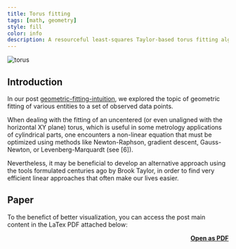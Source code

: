 ```yaml
---
title: Torus fitting 
tags: [math, geometry]
style: fill
color: info
description: A resourceful least-squares Taylor-based torus fitting algorithm.
---
```


<img src="../assets/blog_images/2025-01-22-torus-fit/torus.png" alt="torus">

## Introduction

In our post [geometric-fitting-intuition](./geometric-fitting-intuition), we explored the topic of geometric fitting of various entities to a set of observed data points.

When dealing with the fitting of an uncentered (or even unaligned with the horizontal XY plane) torus, which is useful in some metrology applications of cylindrical parts, one encounters a non-linear equation that must be optimized using methods like Newton-Raphson, gradient descent, Gauss-Newton, or Levenberg-Marquardt (see [6]).

Nevertheless, it may be beneficial to develop an alternative approach using the tools formulated centuries ago by Brook Taylor, in order to find very efficient linear approaches that often make our lives easier.

## Paper

To the benefict of better visualization, you can access the post main content in the LaTex PDF attached below:

<script src="/assets/js/pdf.js"></script>

<div class="container text-center" id="pdf-container" style="min-height: 100%;">
  <div id="viewerContainer align-items-center">
    <div id="pdf-viewer" class="mt-6"></div>
  </div>
  <h4 class="font-weight-bold" style="text-align: right; margin-top: 5px"><a target="_blank" href="{{ '/assets/blog_pdfs/2025-01-22-torus-fit/torus-fit.pdf' }}">Open as PDF</a></h4>
</div>

<script>
  var url = '../assets/blog_pdfs/2025-01-22-torus-fit/torus-fit.pdf';

  pdfjsLib.getDocument(url).promise.then(function (pdf) {
    var viewer = document.getElementById('pdf-viewer');

    for (var pageNumber = 1; pageNumber <= pdf.numPages; pageNumber++) {
      var pageContainer = document.createElement('div');
      pageContainer.className = 'pdf-page';

      var canvas = document.createElement('canvas');
      canvas.className = 'pdf-page-canvas';
      pageContainer.appendChild(canvas);

      viewer.appendChild(pageContainer);

      renderPage(pageNumber, canvas, pdf);
    }
  });

  function renderPage(pageNumber, canvas, pdf) {
    pdf.getPage(pageNumber).then(function (page) {
      var viewport = page.getViewport({ scale: 0.2 });
      var scale = canvas.clientWidth / viewport.width;

      var scaledViewport = page.getViewport({ scale: scale });

      var context = canvas.getContext('2d');
      canvas.height = scaledViewport.height;
      canvas.width = scaledViewport.width;

      var renderContext = {
        canvasContext: context,
        viewport: scaledViewport,
      };

      page.render(renderContext);
    });
  }
</script>

## Experiments:

The code was implemented in C++ using STL and Eigen. In this section, we present some self-explanatory results and perform a subjective quality assessment of the proposed method.
```cpp
bool fitTorusUncentered(const std::vector<std::vector<double>>& puntos, double& a, double& c, double& xo, double& yo, double& zo) {
    int num_points = puntos.size();
    if (num_points < 8) {
        return false;
    }

    Eigen::MatrixXd points(num_points, 3);
    for (int j = 0; j < num_points; ++j) {
        points(j, 0) = puntos[j][0];
        points(j, 1) = puntos[j][1];
        points(j, 2) = puntos[j][2];
    }

    Eigen::Vector3d centroid = points.colwise().mean();
    const double xo_0 = centroid(0);
    const double yo_0 = centroid(1);

    const double xo_0_squared_plus_yo_0_squared = xo_0 * xo_0 + yo_0 * yo_0;

    Eigen::MatrixXd A(num_points, 8);
    Eigen::VectorXd b(num_points);
    for (int i = 0; i < num_points; ++i) {
        const double xi = points(i, 0);
        const double yi = points(i, 1);
        const double zi = points(i, 2);

        A(i, 0) = 1.0;
        A(i, 1) = 1.0;
        A(i, 2) = -2.0 * xi;
        A(i, 3) = -2.0 * yi;
        A(i, 4) = -2.0 * zi;

        const double Chi = xo_0_squared_plus_yo_0_squared - xi * xo_0 - yi * yo_0;
        const double Li = std::sqrt((xi - xo_0) * (xi - xo_0) + (yi - yo_0) * (yi - yo_0));
        A(i, 5) = 2.0 * (Chi - Li * Li) / Li;

        A(i, 6) = 2.0 * (xi - xo_0) / Li;
        A(i, 7) = 2.0 * (yi - yo_0) / Li;

        b(i) = xi * xi + yi * yi + zi * zi;
    }

    if (A.rows() == 0 || A.cols() == 0 || b.size() != A.rows()) {
        return false;
    }

    Eigen::JacobiSVD<Eigen::MatrixXd> svd(A, Eigen::ComputeThinU | Eigen::ComputeThinV);
    if (svd.rank() < 4) {
        return false;
    }

    Eigen::VectorXd params = svd.solve(b);

    xo = -1 * params(2);
    yo = -1 * params(3);
    zo = -1 * params(4);
    c = std::abs(params(6) / xo);
    a = std::sqrt(c * c / std::abs(params(0)));

    if (!(std::isfinite(a) && std::isfinite(c) && std::isfinite(xo) && std::isfinite(yo) && std::isfinite(zo))) {
        return false;
    }

    return true;
}
```

In blue, we can see a synthetic torus with values $$ a = 2 $$, $$ c = 5 $$, and in white, we can see the torus after adding Gaussian noise (mean = 0, sigma = 0.1) to each point and removing points with a 10 % probability, in order to test the robustness of the method. Additionally, the input point cloud was translated in 3D space by a distance given by the translation vector $$ (-10, 2, 5) $$. 

![clean_noisy](../assets/blog_images/2025-01-22-torus-fit/clean_noisy.png)

The following shows the fitting result (in blue the data, in white the result of the fitted torus):

![fit_to_all_noisy_torus](../assets/blog_images/2025-01-22-torus-fit/fit_to_all_noisy_torus.png)

The result is not so good; event though the method fitted an accurate $$ c = 4.99 $$, the value $$ a = 3.23 $$ is far from being similar to the real one. But the fitting method successfully approximated the center of the torus up to hundredth accuracy, so the linearization method did not influence its performance in estimating the centroid.

Furthermore, now we crop the input point cloud and use only the upper face (see the blue point cloud), which might be the part of the torus that is most "linear" (approximately flat region), and we perform the fitting again:

![fit_to_pseudolinear_region](../assets/blog_images/2025-01-22-torus-fit/fit_to_pseudolinear_region.png)

It is confirmed that, even with much fewer data, the result is more satisfactory; the root mean square error has decreased.

## Conclusions and Future Work

### This approximation has several limitations

- The **geometry of a toroid is inherently non-linear**, and linearizing it using a Taylor expansion only captures a small part of this non-linearity. This results in poor fitting for the overall toroidal shape, as the linear model can't represent the full complexity of the surface.

- A good linear approximation and solution convergence heavily depends on a good initial guess. 

- For complex geometries like this, converting the non-linear problem into a linear one **oversimplifies the fitting process**, leading to poor results in most cases.

### Then... when it could work well?
- In **small regions near the toroid**. If the points are close to a flat surface or a small portion of the toroid, the linear approximation can work reasonably well because the geometry is less curved. So it would work well in simplified models, too.

The workaround _does the trick_; it allows us to fit a set of points in 3D space to an off-centered torus efficiently to a certain degree of accurateness. Fitting a torus whose front symmetry plane has an arbitrary orientation complicates the problem significantly; the equation becomes even more complicated to express, even approximately, in a closed form. While the orientation can be integrated as a separate step by first fitting a plane as the torus's front symmetry plane, along with centering it using centroid approximation of the points, encapsulating the optimization entirely in a rigorous formulation is open for further discussion, such as the one presented here. For further exploration of this topic, refer to [6].

For better accuracy, it is encomended to use **non-linear fitting methods** (e.g., Levenberg-Marquardt or Gauss-Newton), which can handle the true non-linear nature of the toroid and provide a more robust and precise solution. The linear approximation, although efficient, should only be used in very specific, simple cases. Additionally, RANSAC-type iterations applied to either the nonlinear or the linearized method could strengthen the results, as the torus is a geometric entity that lends itself to being associated with a notion of distance/error that can be leveraged.

## References

[1] Chernov, N. (2010). *Circular and Linear Regression: Fitting Circles and Lines by Least Squares*. Boca Raton: Chapman and Hall-CRC. ISBN 978-1-439-83590-6. [Journal of the Royal Statistical Society Series A: Statistics in Society, Volume 174, Issue 3, July 2011, Page 843.](https://doi.org/10.1111/j.1467-985X.2011.00709_4.x)

[2] Birchfield, S. (2017). *Image Processing and Analysis*. 1st Edition. Cengage Learning. ISBN 978-1285179520.

[3] Schneider, P., & Eberly, D. H. (2002). *Geometric Tools for Computer Graphics*. 1st Edition. Morgan Kaufmann. ISBN 978-1558605947.

[4] Eberly, D. (2020). *Robust and Error-Free Geometric Computing*. 1st Edition. CRC Press. ISBN 978-0367352943.

[5] https://mathworld.wolfram.com/Torus.html

[6] https://www.geometrictools.com/Documentation/TorusFitting.pdf
